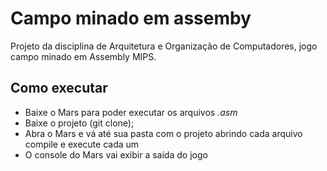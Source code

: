 # Campo minado em assemby
Projeto da disciplina de Arquitetura e Organização de Computadores, jogo campo minado em Assembly MIPS.

## Como executar
- Baixe o Mars para poder executar os arquivos *.asm*
- Baixe o projeto (git clone);
- Abra o Mars e vá até sua pasta com o projeto abrindo cada arquivo compile e execute cada um
- O console do Mars vai exibir a saída do jogo

